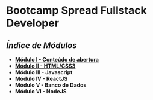 # **Bootcamp Spread Fullstack Developer**
## *Índice de Módulos*

- [**Módulo I - Conteúdo de abertura**](https://github.com/FawkesC05/dio-notes/tree/main/Spread-Bootcamp/Modulo-I_Conteudo-de-Abertura)
- [**Módulo II - HTML/CSS3**](https://github.com/FawkesC05/dio-notes/tree/main/Spread-Bootcamp/Modulo-II_HTML-CSS3)
- **Módulo III - Javascript**
- **Módulo IV - ReactJS**
- **Módulo V - Banco de Dados**
- **Módulo VI - NodeJS**